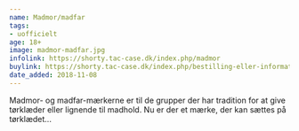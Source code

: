 ```yaml
---
name: Madmor/madfar
tags:
- uofficielt
age: 18+
image: madmor-madfar.jpg
infolink: https://shorty.tac-case.dk/index.php/madmor
buylink: https://shorty.tac-case.dk/index.php/bestilling-eller-information
date_added: 2018-11-08
---
```

Madmor- og madfar-mærkerne er til de grupper der har tradition for at give tørklæder eller lignende til madhold.
Nu er der et mærke, der kan sættes på tørklædet...
